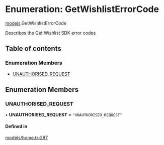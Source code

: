 # Enumeration: GetWishlistErrorCode

[models](../wiki/models).GetWishlistErrorCode

Describes the Get Wishlist SDK error codes

## Table of contents

### Enumeration Members

- [UNAUTHORISED\_REQUEST](../wiki/models.GetWishlistErrorCode#unauthorised_request)

## Enumeration Members

### UNAUTHORISED\_REQUEST

• **UNAUTHORISED\_REQUEST** = ``"UNAUTHORISED_REQUEST"``

#### Defined in

[models/home.ts:287](https://gitlab.com/baliganikhil/blackmirror-sdk/-/blob/349365c/src/models/home.ts#L287)
